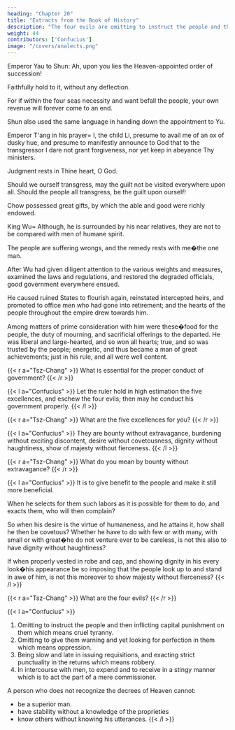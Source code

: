 ```yaml
---
heading: "Chapter 20"
title: "Extracts from the Book of History"
description: "The four evils are omitting to instruct the people and then inflicting capital punishment on them which means cruel tyranny"
weight: 44
contributors: ['Confucius']
image: "/covers/analects.png"
---
```




Emperor Yau to Shun: Ah, upon you lies the Heaven-appointed order of succession!

Faithfully hold to it, without any deflection.

For if within the four seas necessity and want befall the people, your own revenue will forever come to an end.

Shun also used the same language in handing down the appointment to Yu.

Emperor T'ang in his prayer=  I, the child Li, presume to avail me of an ox of dusky hue, and presume to manifestly announce to God that to the transgressor I dare not grant forgiveness, nor yet keep in abeyance Thy ministers.

Judgment rests in Thine heart, O God.

Should we ourself transgress, may the guilt not be visited everywhere upon all.
Should the people all transgress, be the guilt upon ourself!

Chow possessed great gifts, by which the able and good were richly endowed.

King Wu=  Although, he is surrounded by his near relatives, they are not to be compared with men of humane spirit.

The people are suffering wrongs, and the remedy rests with me�the one man.

After Wu had given diligent attention to the various weights and measures, examined the laws and regulations, and restored the degraded officials, good government everywhere ensued.

He caused ruined States to flourish again, reinstated intercepted heirs, and promoted to office men who had gone into retirement; and the hearts of the people throughout the empire drew towards him.

Among matters of prime consideration with him were these�food for the people, the duty of mourning, and sacrificial offerings to the departed.
He was liberal and large-hearted, and so won all hearts; true, and so was trusted by the people; energetic, and thus became a man of great achievements; just in his rule, and all were well content.

{{< r a="Tsz-Chang" >}}
What is essential for the proper conduct of government?
{{< /r >}}

{{< l a="Confucius" >}}
Let the ruler hold in high estimation the five excellences, and eschew the four evils; then may he conduct his government properly.
{{< /l >}}

{{< r a="Tsz-Chang" >}}
What are the five excellences for you?
{{< /r >}}

{{< l a="Confucius" >}}
They are bounty without extravagance, burdening without exciting discontent, desire without covetousness, dignity without haughtiness, show of majesty without fierceness.
{{< /l >}}

{{< r a="Tsz-Chang" >}}
What do you mean by bounty without extravagance?
{{< /r >}}

{{< l a="Confucius" >}}
It is to give benefit to the people and make it still more beneficial.

When he selects for them such labors as it is possible for them to do, and exacts them, who will then complain?

So when his desire is the virtue of humaneness, and he attains it, how shall he then be covetous?
Whether he have to do with few or with many, with small or with great�he do not venture ever to be careless, is not this also to have dignity without haughtiness?

If when properly vested in robe and cap, and showing dignity in his every look�his appearance be so imposing that the people look up to and stand in awe of him, is not this moreover to show majesty without fierceness?
{{< /l >}}


{{< r a="Tsz-Chang" >}}
What are the four evils?
{{< /r >}}

{{< l a="Confucius" >}}
1. Omitting to instruct the people and then inflicting capital punishment on them which means cruel tyranny.
2. Omitting to give them warning and yet looking for perfection in them which means oppression.
3. Being slow and late in issuing requisitions, and exacting strict punctuality in the returns which means robbery.
4. In intercourse with men, to expend and to receive in a stingy manner which is to act the part of a mere commissioner.


A person who does not recognize the decrees of Heaven cannot:
- be a superior man. 
- have stability without a knowledge of the proprieties
- know others without knowing his utterances.
{{< /l >}}
